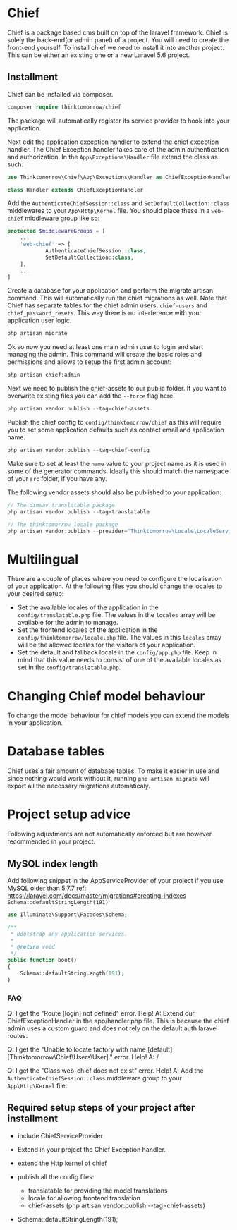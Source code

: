 # Chief

Chief is a package based cms built on top of the laravel framework.
Chief is solely the back-end(or admin panel) of a project. You will need to create the front-end yourself.
To install chief we need to install it into another project.
This can be either an existing one or a new Laravel 5.6 project.

## Installment

Chief can be installed via composer.
```php
composer require thinktomorrow/chief
```
The package will automatically register its service provider to hook into your application.

Next edit the application exception handler to extend the chief exception handler.
The Chief Exception handler takes care of the admin authentication and authorization.
In the `App\Exceptions\Handler` file extend the class as such:

```php
use Thinktomorrow\Chief\App\Exceptions\Handler as ChiefExceptionHandler;

class Handler extends ChiefExceptionHandler
```

Add the `AuthenticateChiefSession::class` and `SetDefaultCollection::class` middlewares to your `App\Http\Kernel` file. 
You should place these in a `web-chief` middleware group like so:

```php
protected $middlewareGroups = [
    ...
    'web-chief' => [
            AuthenticateChiefSession::class,
            SetDefaultCollection::class,
    ],
    ...
]
```

Create a database for your application and perform the migrate artisan command. This will automatically run the chief migrations as well.
Note that Chief has separate tables for the chief admin users, `chief-users` and `chief_password_resets`. This way there
is no interference with your application user logic.

```php
php artisan migrate
```

Ok so now you need at least one main admin user to login and start managing the admin.
This command will create the basic roles and permissions and allows to setup the first admin account:

```php
php artisan chief:admin
```

Next we need to publish the chief-assets to our public folder.
If you want to overwrite existing files you can add the `--force` flag here.

```php
php artisan vendor:publish --tag=chief-assets
```

Publish the chief config to `config/thinktomorrow/chief` as this will require you to set some application defaults such as
contact email and application name.
```php
php artisan vendor:publish --tag=chief-config
```
Make sure to set at least the `name` value to your project name as it is used in some of the generator commands. Ideally this should match
the namespace of your `src` folder, if you have any.

The following vendor assets should also be published to your application:
```php
// The dimsav translatable package
php artisan vendor:publish --tag=translatable

// The thinktomorrow locale package
php artisan vendor:publish --provider="Thinktomorrow\Locale\LocaleServiceProvider"
```

# Multilingual

There are a couple of places where you need to configure the localisation of your application.
At the following files you should change the locales to your desired setup:

- Set the available locales of the application in the `config/translatable.php` file. The values in the `locales` array will be available for the admin to manage.
- Set the frontend locales of the application in the `config/thinktomorrow/locale.php` file. The values in this `locales` array will be the allowed locales for the visitors of your application.
- Set the default and fallback locale in the `config/app.php` file. Keep in mind that this value needs to consist of one of the available locales as set in the `config/translatable.php`.

# Changing Chief model behaviour

To change the model behaviour for chief models you can extend the models in your application.

# Database tables

Chief uses a fair amount of database tables. To make it easier in use and since nothing would work without it, running ```php artisan migrate```
will export all the necessary migrations automaticaly.

# Project setup advice
Following adjustments are not automatically enforced but are however recommended in your project.

## MySQL index length
Add following snippet in the AppServiceProvider of your project if you use MySQL older than 5.7.7
ref: https://laravel.com/docs/master/migrations#creating-indexes
`Schema::defaultStringLength(191)`

```php
use Illuminate\Support\Facades\Schema;

/**
 * Bootstrap any application services.
 *
 * @return void
 */
public function boot()
{
    Schema::defaultStringLength(191);
}
```

### FAQ

Q: I get the "Route [login] not defined" error. Help!
A: Extend our ChiefExceptionHandler in the app/handler.php file. This is because the chief admin uses a custom guard and does not rely on the default auth laravel routes.

Q: I get the "Unable to locate factory with name [default] [Thinktomorrow\Chief\Users\User]." error. Help!
A: /

Q: I get the "Class web-chief does not exist" error. Help!
A: Add the `AuthenticateChiefSession::class` middleware group to your `App\Http\Kernel` file.

## Required setup steps of your project after installment
- include ChiefServiceProvider


- Extend in your project the Chief Exception handler.
- extend the Http kernel of chief
- publish all the config files:
    - translatable for providing the model translations
    - locale for allowing frontend translation
    - chief-assets (php artisan vendor:publish --tag=chief-assets)
- Schema::defaultStringLength(191);
